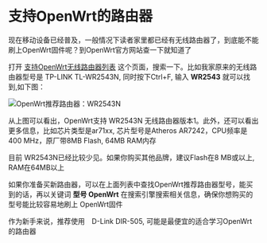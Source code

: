 支持OpenWrt的路由器
================

现在移动设备已经普及，一般情况下读者家里都已经有无线路由器了，到底能不能刷上OpenWrt固件呢？到OpenWrt官方网站查一下就知道了

打开 [支持OpenWrt无线路由器列表](https://openwrt.org/toh/start) 这个页面，搜索一下。比如我家原来的无线路由器型号是 TP-LINK TL-WR2543N, 同时按下Ctrl+F, 输入 **WR2543** 就可以找到,如下图：

![OpenWrt推荐路由器：WR2543N](images/1.2.wr2543n.png)

从上图可以看出，OpenWrt支持 WR2543N 无线路由器版本1。此外，还可以看出更多信息，比如芯片类型是ar71xx, 芯片型号是Atheros AR7242，CPU频率是400 MHz，原厂带8MB Flash, 64MB RAM内存

目前 WR2543N已经比较少见。如果你购买其他品牌，建议Flash在8 MB或以上, RAM在64MB以上

如果你准备买新路由器，可以在上面列表中查找OpenWrt推荐路由器型号，能买到的话，再以关键词 **型号 OpenWrt** 在搜索引擎搜索相关信息，确保你想购买的型号能比较容易地刷上 OpenWrt固件

作为新手来说，推荐使用　D-Link DIR-505, 可能是最便宜的适合学习OpenWrt的路由器